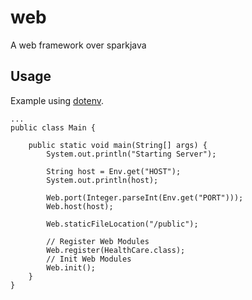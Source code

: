 # web
A web framework over sparkjava

## Usage
Example using [dotenv](https://github.com/Harium/dotenv).
```
...
public class Main {

    public static void main(String[] args) {
        System.out.println("Starting Server");

        String host = Env.get("HOST");
        System.out.println(host);

        Web.port(Integer.parseInt(Env.get("PORT")));
        Web.host(host);

        Web.staticFileLocation("/public");

        // Register Web Modules
        Web.register(HealthCare.class);
        // Init Web Modules
        Web.init();
    }
}
```